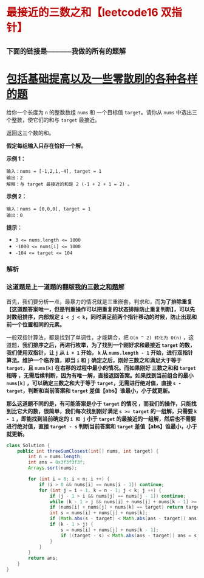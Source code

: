 # <font color='bb000'>最接近的三数之和【leetcode16 双指针】</font>


## **`下面的链接是——————我做的所有的题解`**

# [包括基础提高以及一些零散刷的各种各样的题](https://www.acwing.com/blog/content/33005/) 

给你一个长度为 `n` 的整数数组 `nums` 和 一个目标值 `target`。请你从 `nums` 中选出三个整数，使它们的和与 `target` 最接近。

返回这三个数的和。

**假定每组输入只存在恰好一个解。**

 

**示例 1：**

```
输入：nums = [-1,2,1,-4], target = 1
输出：2
解释：与 target 最接近的和是 2 (-1 + 2 + 1 = 2) 。
```

**示例 2：**

```
输入：nums = [0,0,0], target = 1
输出：0
```

 

**提示：**

- `3 <= nums.length <= 1000`
- `-1000 <= nums[i] <= 1000`
- `-104 <= target <= 104`



### 解析

### 这道题是上一道题的翻版[我的三数之和题解](https://www.acwing.com/solution/content/200361/)

首先，我们要分析一点，最暴力的情况就是三重嵌套，判求和，而**为了排除重复【这道题答案唯一，但是判重操作可以把重复的状态排除防止重复判断】，可以先对数组排序，内部规定 `i < j < k`，同时满足前两个指针移动的时候，防止出现和前一个位置相同的元素。**

一般双指针算法，都是找到了单调性，才能耦合，把 `O(n ^ 2) 转化为 O(n)` ，这道题，**我们排序之后，再进行枚举，为了找到一个刚好求和最接近 `target` 的数，我们使用双指针，让 `j` 从 `i + 1` 开始， `k` 从 `nums.length - 1` 开始，进行双指针算法。维护一个临界值，即当 `i` 和 `j` 确定之后，刚好三数之和满足大于等于 `target`，且 `nums[k]` 在右移的过程中最小的情况。而如果刚好 三数之和和 `target` 相等 ，无需后续判断，因为有唯一解，直接返回答案。如果找到当前组合的最小 `nums[k]` ，可以确定三数之和大于等于 `target`，无需进行绝对值，直接 `s - target`，判断和当前答案和 `target` 差值【abs】谁最小，小于就更新。**

**那么这道题不同的是，有可能答案是小于 `target` 的情况 ，而我们的操作，只能找到比它大的数，很简单，我们每次找到刚好满足 `s >= target` 的一组解，只需要 `k - 1` ，即能找到当前确定的 `i 和 j` 小于 `target` 的最接近的一组解，然后也不需要进行绝对值，直接 `target - s` 判断当前答案和 `target` 差值【abs】谁最小，小于就更新。**

```java
class Solution {
    public int threeSumClosest(int[] nums, int target) {
        int n = nums.length;
        int ans = 0x3f3f3f3f;
        Arrays.sort(nums);

        for (int i = 0; i < n; i ++) {
            if (i > 0 && nums[i] == nums[i - 1]) continue;
            for (int j = i + 1, k = n - 1; j < k; j ++) {
                if (j - 1 > i && nums[j] == nums[j - 1]) continue;
                while (k - 1 > j && nums[i] + nums[j] + nums[k - 1] >= target) k --;
                if (nums[i] + nums[j] + nums[k] == target) return target;
                int s = nums[i] + nums[j] + nums[k];
                if (Math.abs(s - target) < Math.abs(ans - target)) ans = s;
                if (k - 1 > j) {
                    s = nums[i] + nums[j] + nums[k - 1];
                    if ((target - s) < Math.abs(ans - target)) ans = s;
                } 
            }
        }
        return ans;
    }
}
```

